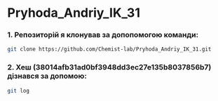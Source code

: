 # Pryhoda_Andriy_IK_31


### 1. Репозиторій я клонував за допопомогою команди:
```sh
git clone https://github.com/Chemist-lab/Pryhoda_Andriy_IK_31.git
``` 

### 2. Хеш (38014afb31ad0bf3948dd3ec27e135b8037856b7) дізнався за допомою:
```sh
git log
```
